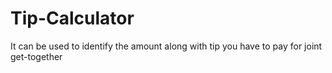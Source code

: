 # Tip-Calculator
It can be used to identify the amount along with tip you have to pay for joint get-together 
